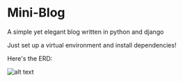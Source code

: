 # Mini-Blog

A simple yet elegant blog written in python and django

Just set up a virtual environment and install dependencies!

Here's the ERD:

![alt text](https://github.com/mhdirajabi/Mini-Blog/blob/main/Mini_Blog/blog/erd.png?raw=true)
